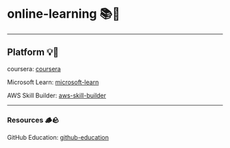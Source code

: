 # online-learning 📚🎒

---

## Platform 💡🔮

coursera:
[coursera](https://www.coursera.org)

Microsoft Learn:
[microsoft-learn](https://learn.microsoft.com)

AWS Skill Builder:
[aws-skill-builder](https://skillbuilder.aws)

---

### Resources 🪵🪨

GitHub Education:
[github-education](https://education.github.com)

